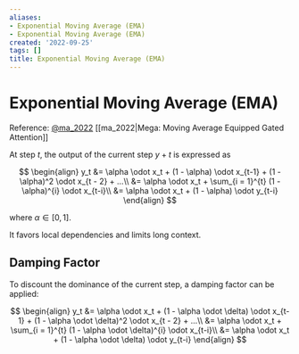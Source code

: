 ```yaml
---
aliases:
- Exponential Moving Average (EMA)
- Exponential Moving Average (EMA)
created: '2022-09-25'
tags: []
title: Exponential Moving Average (EMA)
---
```


# Exponential Moving Average (EMA)

Reference: [@ma_2022](zotero://select/items/@ma_2022) [[ma_2022|Mega: Moving Average Equipped Gated Attention]]

At step $t$, the output of the current step $y+t$ is expressed as

$$
\begin{align}
y_t &= \alpha \odot x_t + (1 - \alpha) \odot x_{t-1} + (1 - \alpha)^2 \odot x_{t - 2} + ...\\
&= \alpha \odot x_t + \sum_{i = 1}^{t} (1 - \alpha)^{i} \odot x_{t-i}\\
&= \alpha \odot x_t + (1 - \alpha) \odot y_{t-i}
\end{align}
$$

where $\alpha \in [0, 1]$.

It favors local dependencies and limits long context.

## Damping Factor

To discount the dominance of the current step, a damping factor can be applied:

$$
\begin{align}
y_t &= \alpha \odot x_t + (1 - \alpha \odot \delta) \odot x_{t-1} + (1 - \alpha \odot \delta)^2 \odot x_{t - 2} + ...\\
&= \alpha \odot x_t + \sum_{i = 1}^{t} (1 - \alpha \odot \delta)^{i} \odot x_{t-i}\\
&= \alpha \odot x_t + (1 - \alpha \odot \delta) \odot y_{t-i}
\end{align}
$$